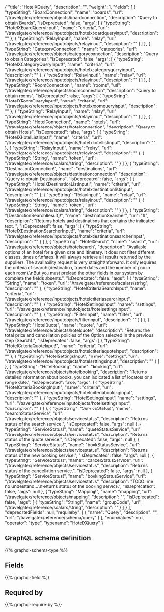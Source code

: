 {
  "title": "HotelXQuery",
  "description": "",
  "weight": 1,
  "fields": [
    {
      "typeString": "BoardConnection!",
      "name": "boards",
      "url": "/travelgatex/reference/objects/boardconnection",
      "description": "Query to obtain Boards",
      "isDeprecated": false,
      "args": [
        {
          "typeString": "HotelXBoardQueryInput!",
          "name": "criteria",
          "url": "/travelgatex/reference/inputobjects/hotelxboardqueryinput",
          "description": ""
        },
        {
          "typeString": "RelayInput!",
          "name": "relay",
          "url": "/travelgatex/reference/inputobjects/relayinput",
          "description": ""
        }
      ]
    },
    {
      "typeString": "CategoryConnection!",
      "name": "categories",
      "url": "/travelgatex/reference/objects/categoryconnection",
      "description": "Query to obtain Categories",
      "isDeprecated": false,
      "args": [
        {
          "typeString": "HotelXCategoryQueryInput!",
          "name": "criteria",
          "url": "/travelgatex/reference/inputobjects/hotelxcategoryqueryinput",
          "description": ""
        },
        {
          "typeString": "RelayInput!",
          "name": "relay",
          "url": "/travelgatex/reference/inputobjects/relayinput",
          "description": ""
        }
      ]
    },
    {
      "typeString": "RoomConnection!",
      "name": "rooms",
      "url": "/travelgatex/reference/objects/roomconnection",
      "description": "Query to obtain rooms",
      "isDeprecated": false,
      "args": [
        {
          "typeString": "HotelXRoomQueryInput!",
          "name": "criteria",
          "url": "/travelgatex/reference/inputobjects/hotelxroomqueryinput",
          "description": ""
        },
        {
          "typeString": "RelayInput!",
          "name": "relay",
          "url": "/travelgatex/reference/inputobjects/relayinput",
          "description": ""
        }
      ]
    },
    {
      "typeString": "HotelConnection!",
      "name": "hotels",
      "url": "/travelgatex/reference/objects/hotelconnection",
      "description": "Query to obtain Hotels",
      "isDeprecated": false,
      "args": [
        {
          "typeString": "HotelXHotelListInput!",
          "name": "criteria",
          "url": "/travelgatex/reference/inputobjects/hotelxhotellistinput",
          "description": ""
        },
        {
          "typeString": "RelayInput!",
          "name": "relay",
          "url": "/travelgatex/reference/inputobjects/relayinput",
          "description": ""
        },
        {
          "typeString": "String",
          "name": "token",
          "url": "/travelgatex/reference/scalars/string",
          "description": ""
        }
      ]
    },
    {
      "typeString": "DestinationConnection!",
      "name": "destinations",
      "url": "/travelgatex/reference/objects/destinationconnection",
      "description": "Query to obtain Destinations",
      "isDeprecated": false,
      "args": [
        {
          "typeString": "HotelXDestinationListInput!",
          "name": "criteria",
          "url": "/travelgatex/reference/inputobjects/hotelxdestinationlistinput",
          "description": ""
        },
        {
          "typeString": "RelayInput!",
          "name": "relay",
          "url": "/travelgatex/reference/inputobjects/relayinput",
          "description": ""
        },
        {
          "typeString": "String",
          "name": "token",
          "url": "/travelgatex/reference/scalars/string",
          "description": ""
        }
      ]
    },
    {
      "typeString": "[DestinationSearchResult]!",
      "name": "destinationSearcher",
      "url": "#",
      "description": "Returns hotels and destinations that contains the indicated text. ",
      "isDeprecated": false,
      "args": [
        {
          "typeString": "HotelXDestinationSearcherInput!",
          "name": "criteria",
          "url": "/travelgatex/reference/inputobjects/hotelxdestinationsearcherinput",
          "description": ""
        }
      ]
    },
    {
      "typeString": "HotelSearch",
      "name": "search",
      "url": "/travelgatex/reference/objects/hotelsearch",
      "description": "Available options of an hotel for a given date and itinerary. It does not filter different classes, times or\nfares. It will always retrieve all results returned by the suppliers. The availability request is very straight\nforward. It only requires the criteria of search (destination, travel dates and the number of pax in each room).\nBut you must preload the other fields in our system by complete the fields absents.",
      "isDeprecated": false,
      "args": [
        {
          "typeString": "String",
          "name": "token",
          "url": "/travelgatex/reference/scalars/string",
          "description": ""
        },
        {
          "typeString": "HotelCriteriaSearchInput",
          "name": "criteria",
          "url": "/travelgatex/reference/inputobjects/hotelcriteriasearchinput",
          "description": ""
        },
        {
          "typeString": "HotelSettingsInput",
          "name": "settings",
          "url": "/travelgatex/reference/inputobjects/hotelsettingsinput",
          "description": ""
        },
        {
          "typeString": "FilterInput",
          "name": "filter",
          "url": "/travelgatex/reference/inputobjects/filterinput",
          "description": ""
        }
      ]
    },
    {
      "typeString": "HotelQuote",
      "name": "quote",
      "url": "/travelgatex/reference/objects/hotelquote",
      "description": "Returns the total price and cancellation policies of the Option selected in the previous step (Search).",
      "isDeprecated": false,
      "args": [
        {
          "typeString": "HotelCriteriaQuoteInput!",
          "name": "criteria",
          "url": "/travelgatex/reference/inputobjects/hotelcriteriaquoteinput",
          "description": ""
        },
        {
          "typeString": "HotelSettingsInput",
          "name": "settings",
          "url": "/travelgatex/reference/inputobjects/hotelsettingsinput",
          "description": ""
        }
      ]
    },
    {
      "typeString": "HotelBooking",
      "name": "booking",
      "url": "/travelgatex/reference/objects/hotelbooking",
      "description": "Returns detailed information about books, you can indicated a list of locators or a range date.",
      "isDeprecated": false,
      "args": [
        {
          "typeString": "HotelCriteriaBookingInput!",
          "name": "criteria",
          "url": "/travelgatex/reference/inputobjects/hotelcriteriabookinginput",
          "description": ""
        },
        {
          "typeString": "HotelSettingsInput",
          "name": "settings",
          "url": "/travelgatex/reference/inputobjects/hotelsettingsinput",
          "description": ""
        }
      ]
    },
    {
      "typeString": "ServiceStatus!",
      "name": "searchStatusService",
      "url": "/travelgatex/reference/objects/servicestatus",
      "description": "Returns status of the search service.",
      "isDeprecated": false,
      "args": null
    },
    {
      "typeString": "ServiceStatus!",
      "name": "quoteStatusService",
      "url": "/travelgatex/reference/objects/servicestatus",
      "description": "Returns status of the quote service.",
      "isDeprecated": false,
      "args": null
    },
    {
      "typeString": "ServiceStatus!",
      "name": "bookStatusService",
      "url": "/travelgatex/reference/objects/servicestatus",
      "description": "Returns status of the new booking service.",
      "isDeprecated": false,
      "args": null
    },
    {
      "typeString": "ServiceStatus!",
      "name": "cancelStatusService",
      "url": "/travelgatex/reference/objects/servicestatus",
      "description": "Returns status of the cancellation service.",
      "isDeprecated": false,
      "args": null
    },
    {
      "typeString": "ServiceStatus!",
      "name": "bookingStatusService",
      "url": "/travelgatex/reference/objects/servicestatus",
      "description": "TODO: me no understand...\nReturns status of the booking service.",
      "isDeprecated": false,
      "args": null
    },
    {
      "typeString": "Mapping!",
      "name": "mapping",
      "url": "/travelgatex/reference/objects/mapping",
      "description": "",
      "isDeprecated": false,
      "args": [
        {
          "typeString": "String!",
          "name": "groupCode",
          "url": "/travelgatex/reference/scalars/string",
          "description": ""
        }
      ]
    }
  ],
  "deprecatedFields": null,
  "requireby": [
    {
      "name": "Query",
      "description": "",
      "url": "/travelgatex/reference/schema/query"
    }
  ],
  "enumValues": null,
  "operator": "type",
  "typename": "HotelXQuery"
}
## GraphQL schema definition

{{% graphql-schema-type %}}

## Fields

{{% graphql-field %}}

## Required by

{{% graphql-require-by %}}
